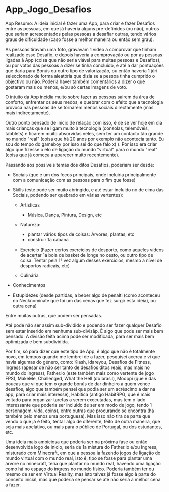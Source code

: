 # App_Jogo_Desafios
App
Resumo:
A ideia inicial é fazer uma App, para criar e fazer Desafios entre as pessoas, em que já haveria alguns pre-definidos (ou não), outros que seriam acrescentados pelas pessoas a desafiar outras, tendo vários graus de dificuldade (caso fosse a melhor maneira ou então sem grau).

As pessoas tiravam uma foto, gravavam 1 video a comprovar que tinham realizado esse Desafio, e depois haveria a comprovação ou por as pessoas ligadas à App (coisa que não seria viável para muitas pessoas e Desafios), ou por votos das pessoas a dizer se tinha concluído, e até a dar pontuações que daria para Bonús ou outro tipo de valorização, ou então haveria 1 júri seleccionado de forma aleatória que dizia se a pessoa tinha cumprido o objectivo ou não. Poderia haver também comentários a dizer o que gostaram mais ou menos, e/ou só certas imagens de voto.

O intuito da App incidia muito sobre fazer as pessoas sairem da área de conforto, enfrentar os seus medos, e quebrar com o efeito que a tecnologia provoca nas pessoas de se tornarem menos sociais directamente (mas mais indirectamente). 

Outro ponto pensado de inicio de relação com isso, é de se ver hoje em dia mais crianças que se ligam muito à tecnologia (consolas, telemóveis, tabblets) e ficarem muito absorvidas neles, sem ter um contacto tão grande no mundo "real" (coisa que há 20 anos por exemplo não acontecia tanto. Eu sou do tempo do gameboy por isso sei do que falo x) ). Por isso era criar algo que fizesse o elo de ligação do mundo "virtual" para o mundo "real" (coisa que já começa a aparecer muito recentemente).

Passando aos possíveis temas dos ditos Desafios, poderiam ser desde:

- Sociais (que é um dos focos principais, onde incluiria principalmente com a comunicação com as pessoas para o fim que fosse)

- Skills (este pode ser muito abringido, e até estar incluido no de cima das Sociais, podendo ser quebrado em várias vertentes):

  - Artisticas 
    - Música, Dança, Pintura, Design, etc
  
  - Natureza: 
    - plantar vários tipos de coisas: Árvores, plantas, etc
    - construir 1a cabana
  
  - Exercicio (Fazer certos exercicios de desporto, como aqueles vídeos de acertar 1a bola de basket de longe no cesto, ou outro tipo de coisa. Tentar pela 1ª vez algum desses exercicios, mesmo a nível de desportos radicais, etc)
  
  - Culinária 
  
- Conhecimentos
  
- Estupidezes (desde partidas, a beber algo de penalti (como aconteceu no Necknominate que foi um das cenas que fez surgir esta ideia), ou outra cena)
  
Entre muitas outras, que podem ser pensadas.

Até pode não ser assim sub-dividido e podendo ser fazer qualquer Desafio sem estar inserido em nenhuma sub-divisãp. É algo que pode ser mais bem pensado. A divisão feita acima pode ser modificada, para ser mais bem optimizada e bem subdividida.

Por fim, só para dizer que este tipo de App, é algo que não é totalmente novo, em tempos quando me lembrei de a fazer, pesquisei acerca e vi que havia algumas do género, como: Klash, idareyou, Desafios de Fitness, Ingress (apesar de não ser tanto de desafios ditos reais, mas mais no mundo do ingress), Father.io (este também mais como vertente de jogo FPS), MakeMe, Challenged, What the Hell (do brasil), Mooppi (que é das poucas que vi que tem o grande bonús de dar dinheiro a quem vence desafios, algo que também pensei que podia ser um acréscimo a dar na app, para criar mais interesse), Habitica (antigo HabitRPG, que é mais voltado para organizar tarefas a serem executadas, mas tem o lado interessante que poderia ser incluido de ser em modo de jogo, tendo 1 personagem, vida, coins), entre outras que procurando se encontra (há também pelo menos uma portuguesa). Mas isso não tira de parte que vendo o que já é feito, tentar algo de diferente, feito de outra maneira, que seja mais apelativo, ou mais para o público de Portugal, ou dos estudantes, etc.

Uma ideia mais ambiciosa que poderia ser na próxima fase ou então desenvolvida logo de inicio, seria de 1a mistura do Father.io e/ou Ingress, misturado com Minecraft, em que a pessoa ia fazendo jogos de ligação do mundo virtual com o mundo real, isto é, tipo se fosse para plantar uma árvore no minecraft, teria que plantar no mundo real, havendo uma ligação como há no espaço do ingress no mundo físico.
Poderia também ter ou mesmo de ser em Virtual Reality, mas isto talvez já fosse algo à parte do conceito inicial, mas que poderia se pensar se até não seria a melhor cena a fazer.

